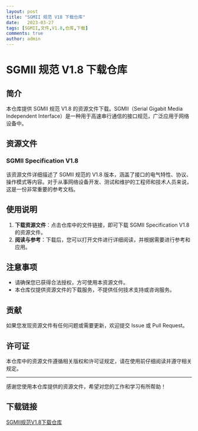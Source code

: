 ```yaml
---
layout: post
title: "SGMII 规范 V18 下载仓库"
date:   2023-03-27
tags: [SGMII,文件,V1.8,仓库,下载]
comments: true
author: admin
---
```

# SGMII 规范 V1.8 下载仓库

## 简介

本仓库提供 SGMII 规范 V1.8 的资源文件下载。SGMII（Serial Gigabit Media Independent Interface）是一种用于高速串行通信的接口规范，广泛应用于网络设备中。

## 资源文件

### SGMII Specification V1.8

该资源文件详细描述了 SGMII 规范的 V1.8 版本，涵盖了接口的电气特性、协议、操作模式等内容。对于从事网络设备开发、测试和维护的工程师和技术人员来说，这是一份非常重要的参考文档。

## 使用说明

1. **下载资源文件**：点击仓库中的文件链接，即可下载 SGMII Specification V1.8 的资源文件。
2. **阅读与参考**：下载后，您可以打开文件进行详细阅读，并根据需要进行参考和应用。

## 注意事项

- 请确保您已获得合法授权，方可使用本资源文件。
- 本仓库仅提供资源文件的下载服务，不提供任何技术支持或咨询服务。

## 贡献

如果您发现资源文件有任何问题或需要更新，欢迎提交 Issue 或 Pull Request。

## 许可证

本仓库中的资源文件遵循相关版权和许可证规定，请在使用前仔细阅读并遵守相关规定。

---

感谢您使用本仓库提供的资源文件，希望对您的工作和学习有所帮助！

## 下载链接

[SGMII规范V1.8下载仓库](https://pan.quark.cn/s/4d3f16e0b270)